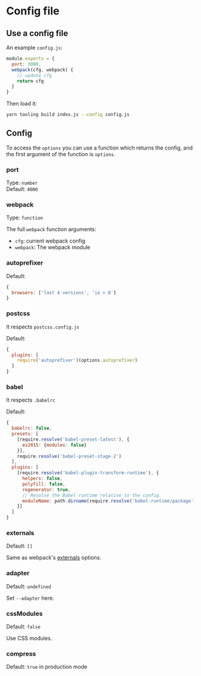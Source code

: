 # Config file

## Use a config file

An example `config.js`:

```js
module.exports = {
  port: 3000,
  webpack(cfg, webpack) {
    // update cfg
    return cfg
  }
}
```

Then load it:

```bash
yarn tooling build index.js --config config.js
```

## Config

To access the `options` you can use a function which returns the config, and the first argument of the function is `options`.

### port

Type: `number`<br>
Default: `4000`

### webpack

Type: `function`

The full `webpack` function arguments:

- `cfg`: current webpack config
- `webpack`: The webpack module

### autoprefixer

Default:

```js
{
  browsers: ['last 4 versions', 'ie > 8']
}
```

### postcss

It respects `postcss.config.js`

Default:

```js
{
  plugins: [
    require('autoprefixer')(options.autoprefixer)
  ]
}
```

### babel

It respects `.babelrc`

Default:

```js
{
  babelrc: false,
  presets: [
    [require.resolve('babel-preset-latest'), {
      es2015: {modules: false}
    }],
    require.resolve('babel-preset-stage-2')
  ],
  plugins: [
    [require.resolve('babel-plugin-transform-runtime'), {
      helpers: false,
      polyfill: false,
      regenerator: true,
      // Resolve the Babel runtime relative to the config.
      moduleName: path.dirname(require.resolve('babel-runtime/package'))
    }]
  ]
}
```


### externals

Default: `[]`

Same as webpack's [externals](https://webpack.js.org/configuration/externals/) options.

### adapter

Default: `undefined`

Set `--adapter` here.

### cssModules

Default: `false`

Use CSS modules.

### compress

Default: `true` in production mode
